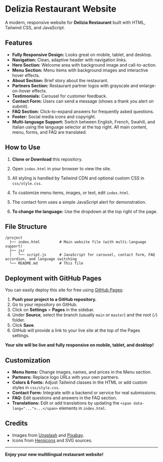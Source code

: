 # Delizia Restaurant Website

A modern, responsive website for **Delizia Restaurant** built with HTML, Tailwind CSS, and JavaScript.

## Features

- **Fully Responsive Design:** Looks great on mobile, tablet, and desktop.
- **Navigation:** Clean, adaptive header with navigation links.
- **Hero Section:** Welcome area with background image and call-to-action.
- **Menu Section:** Menu items with background images and interactive hover effects.
- **About Section:** Brief story about the restaurant.
- **Partners Section:** Restaurant partner logos with grayscale and enlarge-on-hover effects.
- **Testimonials:** Carousel for customer feedback.
- **Contact Form:** Users can send a message (shows a thank you alert on submit).
- **FAQ Section:** Click-to-expand answers for frequently asked questions.
- **Footer:** Social media icons and copyright.
- **Multi-language Support:** Switch between English, French, Swahili, and Italian using the language selector at the top right. All main content, menu, forms, and FAQ are translated.

## How to Use

1. **Clone or Download** this repository.
2. Open `index.html` in your browser to view the site.

3. All styling is handled by Tailwind CDN and optional custom CSS in `css/style.css`.
4. To customize menu items, images, or text, edit `index.html`.
5. The contact form uses a simple JavaScript alert for demonstration.
6. **To change the language:** Use the dropdown at the top right of the page.

## File Structure

```
/project
  ├── index.html         # Main website file (with multi-language support)
  ├── js/
  │   └── script.js      # JavaScript for carousel, contact form, FAQ accordion, and language switching
  └── README.md          # This file
```

## Deployment with GitHub Pages

You can easily deploy this site for free using [GitHub Pages](https://pages.github.com):

1. **Push your project to a GitHub repository.**
2. Go to your repository on GitHub.
3. Click on **Settings** > **Pages** in the sidebar.
4. Under **Source**, select the branch (usually `main` or `master`) and the root (`/`) folder.
5. Click **Save**.  
6. GitHub will provide a link to your live site at the top of the Pages settings.

**Your site will be live and fully responsive on mobile, tablet, and desktop!**

## Customization

- **Menu Items:** Change images, names, and prices in the Menu section.
- **Partners:** Replace logo URLs with your own partners.
- **Colors & Fonts:** Adjust Tailwind classes in the HTML or add custom styles in `css/style.css`.
- **Contact Form:** Integrate with a backend or service for real submissions.
- **FAQ:** Edit questions and answers in the FAQ section.
- **Translations:** Edit or add translations by updating the `<span data-lang="...">...</span>` elements in `index.html`.

## Credits

- Images from [Unsplash](https://unsplash.com/) and [Pixabay](https://pixabay.com/).
- Icons from [Heroicons](https://heroicons.com/) and SVG sources.

---

**Enjoy your new multilingual restaurant website!**